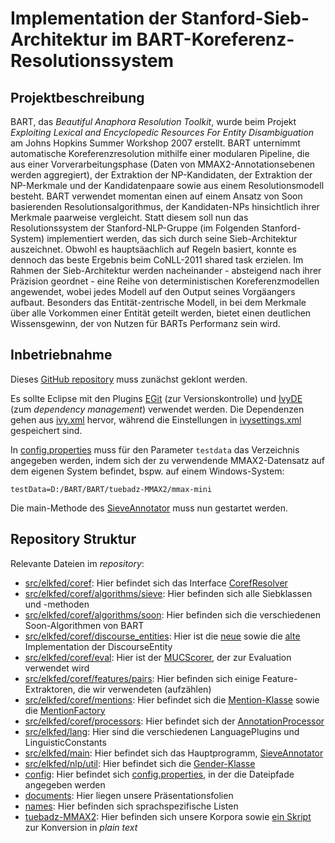 # Implementation der Stanford-Sieb-Architektur im BART-Koreferenz-Resolutionssystem

## Projektbeschreibung

BART, das _Beautiful Anaphora Resolution Toolkit_, wurde beim Projekt _Exploiting Lexical
and Encyclopedic Resources For Entity Disambiguation_ am Johns Hopkins Summer Workshop 2007
erstellt. BART unternimmt automatische Koreferenzresolution mithilfe einer modularen Pipeline,
die aus einer Vorverarbeitungsphase (Daten von MMAX2-Annotationsebenen werden aggregiert),
der Extraktion der NP-Kandidaten, der Extraktion der NP-Merkmale und der Kandidatenpaare
sowie aus einem Resolutionsmodell besteht. BART verwendet momentan einen auf einem Ansatz
von Soon basierenden Resolutionsalgorithmus, der Kandidaten-NPs hinsichtlich ihrer Merkmale
paarweise vergleicht. Statt diesem soll nun das Resolutionssystem der Stanford-NLP-Gruppe
(im Folgenden Stanford-System) implementiert werden, das sich durch seine Sieb-Architektur
auszeichnet. Obwohl es hauptsäachlich auf Regeln basiert, konnte es dennoch das beste Ergebnis
beim CoNLL-2011 shared task erzielen. Im Rahmen der Sieb-Architektur werden nacheinander -
absteigend nach ihrer Präzision geordnet - eine Reihe von deterministischen Koreferenzmodellen
angewendet, wobei jedes Modell auf den Output seines Vorgäangers aufbaut. Besonders das
Entität-zentrische Modell, in bei dem Merkmale über alle Vorkommen einer Entität geteilt
werden, bietet einen deutlichen Wissensgewinn, der von Nutzen für BARTs Performanz sein wird.

## Inbetriebnahme

Dieses [GitHub repository](https://github.com/sebastianruder/BART) muss zunächst geklont werden.

Es sollte Eclipse mit den Plugins [EGit](http://www.eclipse.org/egit/) (zur Versionskontrolle)
und [IvyDE](http://ant.apache.org/ivy/ivyde/) (zum _dependency management_)
verwendet werden. Die Dependenzen gehen aus [ivy.xml](ivy.xml) hervor, während die Einstellungen
in [ivysettings.xml](ivysettings.xml) gespeichert sind.

In [config.properties](config/config.properties) muss für den Parameter ```testdata```
das Verzeichnis angegeben werden, indem sich der zu verwendende MMAX2-Datensatz auf dem eigenen
System befindet, bspw. auf einem Windows-System:
```
testData=D:/BART/BART/tuebadz-MMAX2/mmax-mini
```

Die main-Methode des [SieveAnnotator](src/elkfed/main/SieveAnnotator.java) muss nun gestartet
werden.

## Repository Struktur

Relevante Dateien im _repository_:

* [src/elkfed/coref](https://github.com/sebastianruder/BART/tree/master/BART/src/elkfed/coref):
Hier befindet sich das Interface [CorefResolver](src/elkfed/coref/CorefResolver.java)
* [src/elkfed/coref/algorithms/sieve](https://github.com/sebastianruder/BART/tree/master/BART/src/elkfed/coref/algorithms/sieve):
Hier befinden sich alle Siebklassen und -methoden
* [src/elkfed/coref/algorithms/soon](https://github.com/sebastianruder/BART/tree/master/BART/src/elkfed/coref/algorithms/soon):
Hier befinden sich die verschiedenen Soon-Algorithmen von BART
* [src/elkfed/coref/discourse_entities](https://github.com/sebastianruder/BART/tree/master/BART/src/elkfed/coref/discourse_entities):
Hier ist die [neue](src/elkfed/coref/discourse_entities/DiscourseEntity.java) sowie die [alte](src/elkfed/coref/discourse_entities/DiscourseEntity.java)
Implementation der DiscourseEntity
* [src/elkfed/coref/eval](https://github.com/sebastianruder/BART/tree/master/BART/src/elkfed/coref/eval):
Hier ist der [MUCScorer](src/elkfed/coref/eval/MUCScorer.java), der zur Evaluation verwendet wird
* [src/elkfed/coref/features/pairs](https://github.com/sebastianruder/BART/tree/master/BART/src/elkfed/coref/features/pairs):
Hier befinden sich einige Feature-Extraktoren, die wir verwendeten (aufzählen)
* [src/elkfed/coref/mentions](https://github.com/sebastianruder/BART/tree/master/BART/src/elkfed/coref/features/mentions):
Hier befindet sich die [Mention-Klasse](src/elkfed/coref/mentions/Mention.java) sowie die [MentionFactory](src/elkfed/coref/mentions/AbstractMentionFactory.java)
* [src/elkfed/coref/processors](https://github.com/sebastianruder/BART/tree/master/BART/src/elkfed/coref/features/processors):
Hier befindet sich der [AnnotationProcessor](src/elkfed/coref/processors/AnnotationProcessor.java)
* [src/elkfed/lang](https://github.com/sebastianruder/BART/tree/master/BART/src/elkfed/lang):
Hier sind die verschiedenen LanguagePlugins und LinguisticConstants
* [src/elkfed/main](https://github.com/sebastianruder/BART/tree/master/BART/src/elkfed/main):
Hier befindet sich das Hauptprogramm, [SieveAnnotator](src/elkfed/main/SieveAnnotator.java)
* [src/elkfed/nlp/util](https://github.com/sebastianruder/BART/tree/master/BART/src/elkfed/nlp/util):
Hier befindet sich die [Gender-Klasse](src/elkfed/nlp/util/Gender.java)
* [config](https://github.com/sebastianruder/BART/tree/master/BART/config):
Hier befindet sich [config.properties](config/config.properties), in der die Dateipfade angegeben werden
* [documents](https://github.com/sebastianruder/BART/tree/master/BART/documents):
Hier liegen unsere Präsentationsfolien
* [names](https://github.com/sebastianruder/BART/tree/master/BART/names):
Hier befinden sich sprachspezifische Listen
* [tuebadz-MMAX2](https://github.com/sebastianruder/BART/tree/master/BART/tuebadz-MMAX2):
Hier befinden sich unsere Korpora sowie [ein Skript](tuebadz-MMAX2/xml2txt.py) zur Konversion in _plain text_